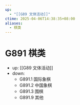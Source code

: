 ```yaml
---
up:
  - "[[G89 文体活动]]"
ctime: 2025-04-06T14:38:35+08:00
aliases:
  - 棋类
---
```


# G891 棋类

- up: [[G89 文体活动]]
- down:	
	- G891.1 国际象棋
	- G891.2 中国象棋
	- G891.3 围棋
	- G891.9 其他
	
